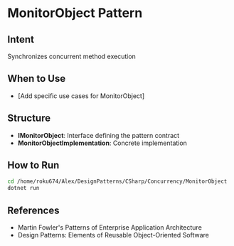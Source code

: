 # MonitorObject Pattern

## Intent
Synchronizes concurrent method execution

## When to Use
- [Add specific use cases for MonitorObject]

## Structure
- **IMonitorObject**: Interface defining the pattern contract
- **MonitorObjectImplementation**: Concrete implementation

## How to Run
```bash
cd /home/roku674/Alex/DesignPatterns/CSharp/Concurrency/MonitorObject
dotnet run
```

## References
- Martin Fowler's Patterns of Enterprise Application Architecture
- Design Patterns: Elements of Reusable Object-Oriented Software
